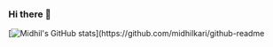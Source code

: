 ### Hi there 👋

[![Midhil's GitHub stats]([https://github-readme-stats.vercel.app/api?username=midhilkari](https://github-readme-stats.vercel.app/api?username=midhilkari&show_icons=true&theme=dark))](https://github.com/midhilkari/github-readme

<!--
**midhilkari/midhilkari** is a ✨ _special_ ✨ repository because its `README.md` (this file) appears on your GitHub profile.

Here are some ideas to get you started:

- 🔭 I’m currently working on ...
- 🌱 I’m currently learning ...
- 👯 I’m looking to collaborate on ...
- 🤔 I’m looking for help with ...
- 💬 Ask me about ...
- 📫 How to reach me: ...
- 😄 Pronouns: ...
- ⚡ Fun fact: ...
-->
